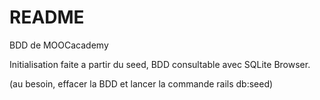 # README

BDD de MOOCacademy

Initialisation faite a partir du seed, BDD consultable avec SQLite Browser.

(au besoin, effacer la BDD et lancer la commande rails db:seed)
